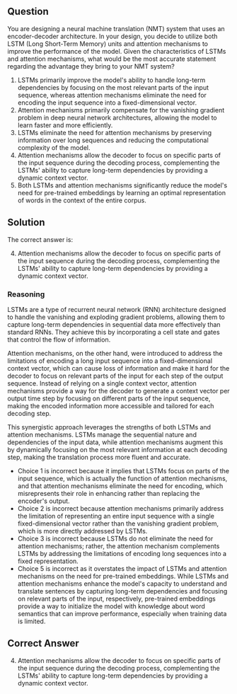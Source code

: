 ## Question
You are designing a neural machine translation (NMT) system that uses an encoder-decoder architecture. In your design, you decide to utilize both LSTM (Long Short-Term Memory) units and attention mechanisms to improve the performance of the model. Given the characteristics of LSTMs and attention mechanisms, what would be the most accurate statement regarding the advantage they bring to your NMT system?

1. LSTMs primarily improve the model's ability to handle long-term dependencies by focusing on the most relevant parts of the input sequence, whereas attention mechanisms eliminate the need for encoding the input sequence into a fixed-dimensional vector.
2. Attention mechanisms primarily compensate for the vanishing gradient problem in deep neural network architectures, allowing the model to learn faster and more efficiently.
3. LSTMs eliminate the need for attention mechanisms by preserving information over long sequences and reducing the computational complexity of the model.
4. Attention mechanisms allow the decoder to focus on specific parts of the input sequence during the decoding process, complementing the LSTMs' ability to capture long-term dependencies by providing a dynamic context vector.
5. Both LSTMs and attention mechanisms significantly reduce the model's need for pre-trained embeddings by learning an optimal representation of words in the context of the entire corpus.

## Solution

The correct answer is:

4. Attention mechanisms allow the decoder to focus on specific parts of the input sequence during the decoding process, complementing the LSTMs' ability to capture long-term dependencies by providing a dynamic context vector.

### Reasoning

LSTMs are a type of recurrent neural network (RNN) architecture designed to handle the vanishing and exploding gradient problems, allowing them to capture long-term dependencies in sequential data more effectively than standard RNNs. They achieve this by incorporating a cell state and gates that control the flow of information.

Attention mechanisms, on the other hand, were introduced to address the limitations of encoding a long input sequence into a fixed-dimensional context vector, which can cause loss of information and make it hard for the decoder to focus on relevant parts of the input for each step of the output sequence. Instead of relying on a single context vector, attention mechanisms provide a way for the decoder to generate a context vector per output time step by focusing on different parts of the input sequence, making the encoded information more accessible and tailored for each decoding step.

This synergistic approach leverages the strengths of both LSTMs and attention mechanisms. LSTMs manage the sequential nature and dependencies of the input data, while attention mechanisms augment this by dynamically focusing on the most relevant information at each decoding step, making the translation process more fluent and accurate.

- Choice 1 is incorrect because it implies that LSTMs focus on parts of the input sequence, which is actually the function of attention mechanisms, and that attention mechanisms eliminate the need for encoding, which misrepresents their role in enhancing rather than replacing the encoder's output.
- Choice 2 is incorrect because attention mechanisms primarily address the limitation of representing an entire input sequence with a single fixed-dimensional vector rather than the vanishing gradient problem, which is more directly addressed by LSTMs.
- Choice 3 is incorrect because LSTMs do not eliminate the need for attention mechanisms; rather, the attention mechanism complements LSTMs by addressing the limitations of encoding long sequences into a fixed representation.
- Choice 5 is incorrect as it overstates the impact of LSTMs and attention mechanisms on the need for pre-trained embeddings. While LSTMs and attention mechanisms enhance the model's capacity to understand and translate sentences by capturing long-term dependencies and focusing on relevant parts of the input, respectively, pre-trained embeddings provide a way to initialize the model with knowledge about word semantics that can improve performance, especially when training data is limited.

## Correct Answer

4. Attention mechanisms allow the decoder to focus on specific parts of the input sequence during the decoding process, complementing the LSTMs' ability to capture long-term dependencies by providing a dynamic context vector.